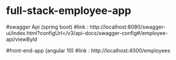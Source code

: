 # full-stack-employee-app
#swagger Api (spring boot)
#link : http://localhost:8080/swagger-ui/index.html?configUrl=/v3/api-docs/swagger-config#/employee-api/viewById

#front-end-app (angular 10)
#link :  http://localhost:4000/employees
